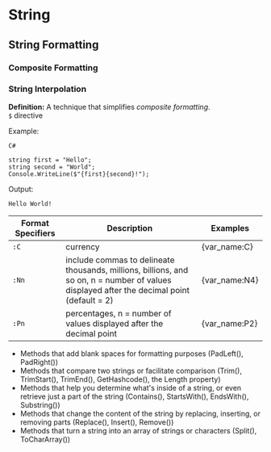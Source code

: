 # String

## String Formatting
### Composite Formatting
### String Interpolation
**Definition:** A technique that simplifies _composite formatting_.    
`$` directive    

Example: 
```
C#

string first = "Hello";
string second = "World";
Console.WriteLine($"{first}{second}!");
```

Output:
```
Hello World!
```

| Format Specifiers | Description | Examples |
| --- | --- | --- |
| `:C` | currency | {var_name:C} |
| `:Nn` | include commas to delineate thousands, millions, billions, and so on, n = number of values displayed after the decimal point (default = 2) | {var_name:N4} |
| `:Pn` | percentages, n = number of values displayed after the decimal point | {var_name:P2} |

- Methods that add blank spaces for formatting purposes (PadLeft(), PadRight())
- Methods that compare two strings or facilitate comparison (Trim(), TrimStart(), TrimEnd(), GetHashcode(), the Length property)
- Methods that help you determine what's inside of a string, or even retrieve just a part of the string (Contains(), StartsWith(), EndsWith(), Substring())
- Methods that change the content of the string by replacing, inserting, or removing parts (Replace(), Insert(), Remove())
- Methods that turn a string into an array of strings or characters (Split(), ToCharArray())
